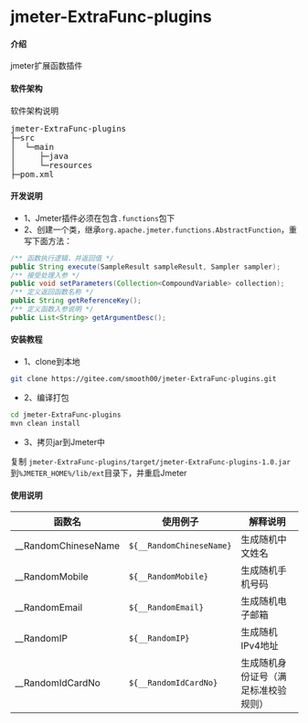 # jmeter-ExtraFunc-plugins

#### 介绍
jmeter扩展函数插件

#### 软件架构
软件架构说明
<pre>
jmeter-ExtraFunc-plugins
├─src
│  └─main
│     ├─java
│     └─resources
├─pom.xml
</pre>

#### 开发说明
- 1、Jmeter插件必须在包含```.functions```包下
- 2、创建一个类，继承```org.apache.jmeter.functions.AbstractFunction```，重写下面方法：
```java
/** 函数执行逻辑，并返回值 */
public String execute(SampleResult sampleResult, Sampler sampler);
/** 接受处理入参 */
public void setParameters(Collection<CompoundVariable> collection);
/** 定义返回函数名称 */
public String getReferenceKey();
/** 定义函数入参说明 */
public List<String> getArgumentDesc();
```

#### 安装教程

- 1、clone到本地
```bash
git clone https://gitee.com/smooth00/jmeter-ExtraFunc-plugins.git
```

- 2、编译打包
```bash
cd jmeter-ExtraFunc-plugins
mvn clean install
```

- 3、拷贝jar到Jmeter中

复制 ```jmeter-ExtraFunc-plugins/target/jmeter-ExtraFunc-plugins-1.0.jar```到```%JMETER_HOME%/lib/ext```目录下，并重启Jmeter

#### 使用说明

| 函数名 | 使用例子 | 解释说明 | 
| ---- | ---- | ---- |
| __RandomChineseName | ```${__RandomChineseName}```| 生成随机中文姓名 |
| __RandomMobile | ```${__RandomMobile}```| 生成随机手机号码 |
| __RandomEmail | ```${__RandomEmail}```| 生成随机电子邮箱 |
| __RandomIP | ```${__RandomIP}```| 生成随机IPv4地址 |
| __RandomIdCardNo | ```${__RandomIdCardNo}```| 生成随机身份证号（满足标准校验规则） |
